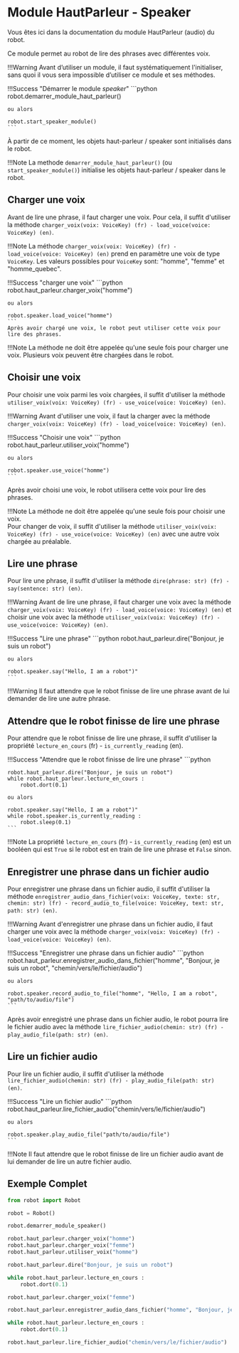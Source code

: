 # Module HautParleur - Speaker

Vous êtes ici dans la documentation du module HautParleur (audio) du robot.

Ce module permet au robot de lire des phrases avec différentes voix.

!!!Warning
    Avant d’utiliser un module, il faut systématiquement l'initialiser, sans quoi il vous sera impossible d’utiliser ce module et ses méthodes.

!!!Success "Démarrer le module *speaker*"
    ```python
    robot.demarrer_module_haut_parleur()

    ou alors

    robot.start_speaker_module()
    ```

À partir de ce moment, les objets haut-parleur / speaker sont initialisés dans le robot.

!!!Note
    La methode `demarrer_module_haut_parleur()` (ou `start_speaker_module()`) initialise les objets haut-parleur / speaker dans le robot.

## Charger une voix

Avant de lire une phrase, il faut charger une voix. Pour cela, il suffit d'utiliser la méthode `charger_voix(voix: VoiceKey) (fr) - load_voice(voice: VoiceKey) (en)`.

!!!Note
    La méthode `charger_voix(voix: VoiceKey) (fr) - load_voice(voice: VoiceKey) (en)` prend en paramètre une voix de type `VoiceKey`.
    Les valeurs possibles pour `VoiceKey` sont: "homme", "femme" et "homme_quebec".

!!!Success "charger une voix"
    ```python
    robot.haut_parleur.charger_voix("homme")

    ou alors

    robot.speaker.load_voice("homme")
    ```
    Après avoir chargé une voix, le robot peut utiliser cette voix pour lire des phrases.

!!!Note
    La méthode ne doit être appelée qu'une seule fois pour charger une voix.
    Plusieurs voix peuvent être chargées dans le robot.

## Choisir une voix

Pour choisir une voix parmi les voix chargées, il suffit d'utiliser la méthode `utiliser_voix(voix: VoiceKey) (fr) - use_voice(voice: VoiceKey) (en)`.

!!!Warning
    Avant d'utiliser une voix, il faut la charger avec la méthode `charger_voix(voix: VoiceKey) (fr) - load_voice(voice: VoiceKey) (en)`.

!!!Success "Choisir une voix"
    ```python
    robot.haut_parleur.utiliser_voix("homme")

    ou alors

    robot.speaker.use_voice("homme")
    ```

Après avoir choisi une voix, le robot utilisera cette voix pour lire des phrases.

!!!Note
    La méthode ne doit être appelée qu'une seule fois pour choisir une voix.  
    Pour changer de voix, il suffit d'utiliser la méthode `utiliser_voix(voix: VoiceKey) (fr) - use_voice(voice: VoiceKey) (en)` avec une autre voix chargée au préalable.

## Lire une phrase

Pour lire une phrase, il suffit d'utiliser la méthode `dire(phrase: str) (fr) - say(sentence: str) (en)`.

!!!Warning
    Avant de lire une phrase, il faut charger une voix avec la méthode `charger_voix(voix: VoiceKey) (fr) - load_voice(voice: VoiceKey) (en)` et choisir une voix avec la méthode `utiliser_voix(voix: VoiceKey) (fr) - use_voice(voice: VoiceKey) (en)`.

!!!Success "Lire une phrase"
    ```python
    robot.haut_parleur.dire("Bonjour, je suis un robot")

    ou alors

    robot.speaker.say("Hello, I am a robot")"
    ```

!!!Warning
    Il faut attendre que le robot finisse de lire une phrase avant de lui demander de lire une autre phrase.

## Attendre que le robot finisse de lire une phrase

Pour attendre que le robot finisse de lire une phrase, il suffit d'utiliser la propriété `lecture_en_cours` (fr) - `is_currently_reading` (en).

!!!Success "Attendre que le robot finisse de lire une phrase"
    ```python

    robot.haut_parleur.dire("Bonjour, je suis un robot")
    while robot.haut_parleur.lecture_en_cours :
        robot.dort(0.1)

    ou alors

    robot.speaker.say("Hello, I am a robot")"
    while robot.speaker.is_currently_reading :
        robot.sleep(0.1)
    ```

!!!Note
    La propriété `lecture_en_cours` (fr) - `is_currently_reading` (en) est un booléen qui est `True` si le robot est en train de lire une phrase et `False` sinon.

## Enregistrer une phrase dans un fichier audio

Pour enregistrer une phrase dans un fichier audio, il suffit d'utiliser la méthode `enregistrer_audio_dans_fichier(voix: VoiceKey, texte: str, chemin: str) (fr) - record_audio_to_file(voice: VoiceKey, text: str, path: str) (en)`.

!!!Warning
    Avant d'enregistrer une phrase dans un fichier audio, il faut charger une voix avec la méthode `charger_voix(voix: VoiceKey) (fr) - load_voice(voice: VoiceKey) (en)`.

!!!Success "Enregistrer une phrase dans un fichier audio"
    ```python
    robot.haut_parleur.enregistrer_audio_dans_fichier("homme", "Bonjour, je suis un robot", "chemin/vers/le/fichier/audio")

    ou alors

    robot.speaker.record_audio_to_file("homme", "Hello, I am a robot", "path/to/audio/file")
    ```

Après avoir enregistré une phrase dans un fichier audio, le robot pourra lire le fichier audio avec la méthode `lire_fichier_audio(chemin: str) (fr) - play_audio_file(path: str) (en)`.

## Lire un fichier audio

Pour lire un fichier audio, il suffit d'utiliser la méthode `lire_fichier_audio(chemin: str) (fr) - play_audio_file(path: str) (en)`.

!!!Success "Lire un fichier audio"
    ```python
    robot.haut_parleur.lire_fichier_audio("chemin/vers/le/fichier/audio")

    ou alors

    robot.speaker.play_audio_file("path/to/audio/file")
    ```

!!!Note
    Il faut attendre que le robot finisse de lire un fichier audio avant de lui demander de lire un autre fichier audio.

## Exemple Complet

```python
from robot import Robot

robot = Robot()

robot.demarrer_module_speaker()

robot.haut_parleur.charger_voix("homme")
robot.haut_parleur.charger_voix("femme")
robot.haut_parleur.utiliser_voix("homme")

robot.haut_parleur.dire("Bonjour, je suis un robot")

while robot.haut_parleur.lecture_en_cours :
    robot.dort(0.1)

robot.haut_parleur.charger_voix("femme")

robot.haut_parleur.enregistrer_audio_dans_fichier("homme", "Bonjour, je suis un robot", "chemin/vers/le/fichier/audio")

while robot.haut_parleur.lecture_en_cours :
    robot.dort(0.1)

robot.haut_parleur.lire_fichier_audio("chemin/vers/le/fichier/audio")
```
